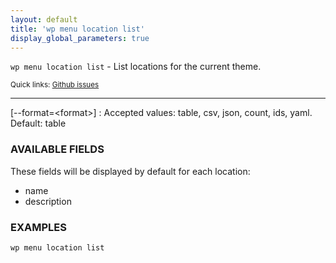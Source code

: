 ```yaml
---
layout: default
title: 'wp menu location list'
display_global_parameters: true
---
```


`wp menu location list` - List locations for the current theme.

<small>Quick links: <a href="https://github.com/wp-cli/wp-cli/issues?q=is%3Aopen+label%3Acommand%3Amenu-location-list+sort%3Aupdated-desc">Github issues</a></small>

<hr />

[\--format=&lt;format&gt;]
: Accepted values: table, csv, json, count, ids, yaml. Default: table

### AVAILABLE FIELDS

These fields will be displayed by default for each location:

* name
* description

### EXAMPLES

    wp menu location list



